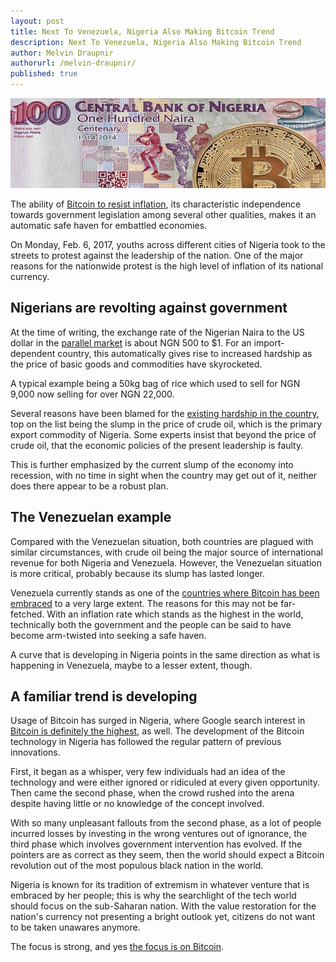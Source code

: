 ```yaml
---
layout: post
title: Next To Venezuela, Nigeria Also Making Bitcoin Trend
description: Next To Venezuela, Nigeria Also Making Bitcoin Trend
author: Melvin Draupnir
authorurl: /melvin-draupnir/
published: true
---
```


<p><center><img src="/images/nigerian-bitcoin.jpg" alt="Nigeria Also Making Bitcoin Trend"/></center></p>

<p>The ability of <a href="/thirty-six-bitcoin-exchanges-stopped-their-operation/">Bitcoin to  resist inflation</a>, its characteristic independence towards government legislation among several other qualities, makes it an automatic safe haven for embattled economies.</p>

<p>On Monday, Feb. 6, 2017, youths across different cities of Nigeria took to the streets to protest against the leadership of the nation. One of the major reasons for the nationwide protest is the high level of inflation of its national currency.</p>

<h2>Nigerians are revolting against government</h2>

<p>At the time of writing, the  exchange rate of the Nigerian Naira to the US dollar in the <a href="/the-first-twenty-bitcoin-documentaries/">parallel market</a> is about NGN 500 to $1. For an import-dependent country, this automatically gives rise to increased hardship as the price of basic goods and commodities have skyrocketed.</p>

<p>A typical example being a 50kg bag of rice which used to sell for NGN 9,000 now selling for over NGN 22,000.</p>

<p>Several reasons have been blamed for the <a href="/how-an-etf-approval-could-impact-bitcoins-price-charts/">existing hardship in the country</a>, top on the list being the slump in the price of crude oil, which is the primary export commodity of Nigeria. Some experts insist that beyond the price of crude oil, that  the economic policies of the present leadership is faulty.</p>

<p>This is further emphasized by the current slump of the economy into recession, with no time in sight when the country may get out of it, neither does there appear to be a robust plan.</p>

<h2>The Venezuelan example</h2>

<p>Compared with  the Venezuelan situation, both countries are plagued with similar circumstances, with crude oil being the major source of international revenue for both Nigeria and Venezuela. However, the Venezuelan situation is more critical, probably because its slump has lasted longer.</p>

<p>Venezuela currently stands as one of the <a href="/bitcoin-gambling-investments-312/">countries where Bitcoin has been embraced</a> to a very large extent. The reasons for this may not be far-fetched. With an inflation rate which stands as the highest in the world, technically both the government and the people can be said to have become arm-twisted into seeking a safe haven.</p>

<p>A curve that is developing in Nigeria points in the same direction as what is happening in Venezuela, maybe to a lesser extent, though.</p>

<h2>A familiar trend is developing</h2>

<p>Usage of Bitcoin has surged in Nigeria, where Google search interest in <a href="/bitcoin-gambling-investments-212/">Bitcoin is definitely the highest</a>, as well. The development of the Bitcoin technology in Nigeria has followed the regular pattern of previous innovations.</p>

<p>First, it began as a whisper, very few individuals had an idea of the technology and were either ignored or ridiculed at every given opportunity. Then came the second phase, when the crowd rushed into the arena despite having little or no knowledge of the concept involved.</p>

<p>With so many unpleasant fallouts from the second phase, as a lot of people incurred losses by  investing in the wrong ventures out of ignorance, the third phase which involves government intervention has evolved. If the pointers are as correct as they seem, then the world should expect a Bitcoin revolution out of the most populous black nation in the world.</p>

<p>Nigeria is known for its tradition of extremism in whatever venture that is embraced by her people; this is why the searchlight of the tech world should focus on the sub-Saharan nation. With the value restoration for the nation's currency not presenting a bright outlook yet, citizens do not want to be taken unawares anymore.</p>

<p>The focus is strong, and yes  <a href="/best-bitcoin-faucet-2016/">the focus is on Bitcoin</a>.</p>
